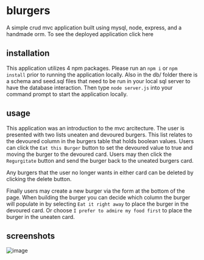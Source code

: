 # blurgers
A simple crud mvc application built using mysql, node, express, and a handmade orm.
To see the deployed application click here

## installation
This application utilizes 4 npm packages. Please run an `npm i` or `npm install` prior to running the application locally. Also in the db/ folder there is a schema and seed.sql files that need to be run in your local sql server to have the database interaction. Then type `node server.js` into your command prompt to start the application locally.

## usage
This application was an introduction to the mvc arcitecture. The user is presented with two lists uneaten and devoured burgers. This list relates to the devoured column in the burgers table that holds boolean values. Users can click the `Eat this Burger` button to set the devoured value to true and moving the burger to the devoured card. Users may then click the `Regurgitate` button and send the burger back to the uneated burgers card.

Any burgers that the user no longer wants in either card can be deleted by clicking the delete button.

Finally users may create a new burger via the form at the bottom of the page. When building the burger you can decide which column the burger will populate in by selecting `Eat it right away` to place the burger in the devoured card. Or choose `I prefer to admire my food first` to place the burger in the uneaten card.

## screenshots

![image](https://user-images.githubusercontent.com/24512590/73586773-4b15cd00-446f-11ea-8a72-e62d15747bc7.png)
